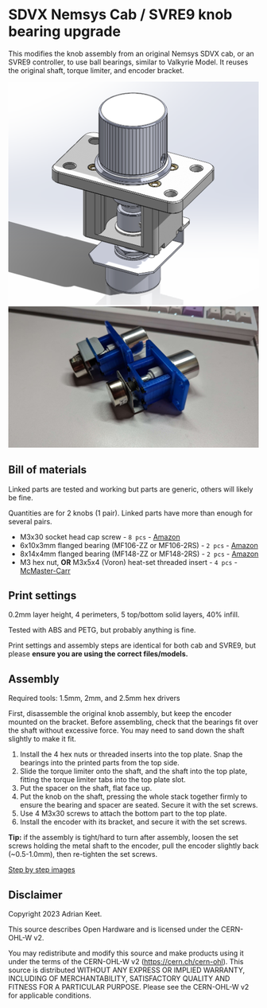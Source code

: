 SDVX Nemsys Cab / SVRE9 knob bearing upgrade
==========================

This modifies the knob assembly from an original Nemsys SDVX cab, or an SVRE9 controller,
to use ball bearings, similar to Valkyrie Model. It reuses the original shaft, torque limiter, and
encoder bracket.

![Assembly](Images/Assembly.png)
![Assembly](Images/NemsysMod.jpg)

Bill of materials
-----------------

Linked parts are tested and working but parts are generic, others will likely be fine.

Quantities are for 2 knobs (1 pair). Linked parts have more than enough for several pairs.

- M3x30 socket head cap screw - `8 pcs` - [Amazon](https://a.co/d/0tDwU9o)
- 6x10x3mm flanged bearing (MF106-ZZ or MF106-2RS) - `2 pcs` - [Amazon](https://a.co/d/aINREZl)
- 8x14x4mm flanged bearing (MF148-ZZ or MF148-2RS) - `2 pcs` - [Amazon](https://a.co/d/gLa0Dsq)
- M3 hex nut, **OR** M3x5x4 (Voron) heat-set threaded insert - `4 pcs` - [McMaster-Carr](https://www.mcmaster.com/catalog/129/3725/94180A331)


Print settings
--------------

0.2mm layer height, 4 perimeters, 5 top/bottom solid layers, 40% infill.

Tested with ABS and PETG, but probably anything is fine.

Print settings and assembly steps are identical for both cab and SVRE9,
but please **ensure you are using the correct files/models.**

Assembly
--------

Required tools: 1.5mm, 2mm, and 2.5mm hex drivers

First, disassemble the original knob assembly, but keep the encoder mounted on
the bracket. Before assembling, check that the bearings fit over the shaft
without excessive force. You may need to sand down the shaft slightly to make
it fit.

1. Install the 4 hex nuts or threaded inserts into the top plate.
   Snap the bearings into the printed parts from the top side.
2. Slide the torque limiter onto the shaft, and the shaft into the top plate,
   fitting the torque limiter tabs into the top plate slot.
3. Put the spacer on the shaft, flat face up.
4. Put the knob on the shaft, pressing the whole stack together firmly to
   ensure the bearing and spacer are seated. Secure it with the set screws.
5. Use 4 M3x30 screws to attach the bottom part to the top plate.
6. Install the encoder with its bracket, and secure it with the set screws.

**Tip:** if the assembly is tight/hard to turn after assembly, loosen the set screws
holding the metal shaft to the encoder, pull the encoder slightly back (~0.5-1.0mm),
then re-tighten the set screws.

[Step by step images](Assembly_images.md)

Disclaimer
----------

Copyright 2023 Adrian Keet.

This source describes Open Hardware and is licensed under the CERN-OHL-W v2.

You may redistribute and modify this source and make products using it under
the terms of the CERN-OHL-W v2 (https://cern.ch/cern-ohl). This source is
distributed WITHOUT ANY EXPRESS OR IMPLIED WARRANTY, INCLUDING OF
MERCHANTABILITY, SATISFACTORY QUALITY AND FITNESS FOR A PARTICULAR PURPOSE.
Please see the CERN-OHL-W v2 for applicable conditions.
